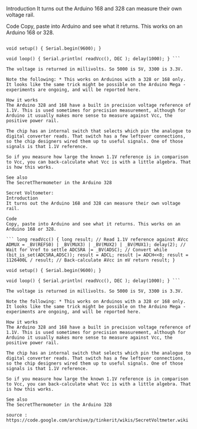 Introduction
It turns out the Arduino 168 and 328 can measure their own voltage rail.

Code
Copy, paste into Arduino and see what it returns. This works on an Arduino 168 or 328.

``` long readVcc() { long result; // Read 1.1V reference against AVcc ADMUX = _BV(REFS0) | _BV(MUX3) | _BV(MUX2) | _BV(MUX1); delay(2); // Wait for Vref to settle ADCSRA |= _BV(ADSC); // Convert while (bit_is_set(ADCSRA,ADSC)); result = ADCL; result |= ADCH<<8; result = 1126400L / result; // Back-calculate AVcc in mV return result; }

void setup() { Serial.begin(9600); }

void loop() { Serial.println( readVcc(), DEC ); delay(1000); } ```

The voltage is returned in millivolts. So 5000 is 5V, 3300 is 3.3V.

Note the following: * This works on Arduinos with a 328 or 168 only. It looks like the same trick might be possible on the Arduino Mega - experiments are ongoing, and will be reported here.

How it works
The Arduino 328 and 168 have a built in precision voltage reference of 1.1V. This is used sometimes for precision measurement, although for Arduino it usually makes more sense to measure against Vcc, the positive power rail.

The chip has an internal switch that selects which pin the analogue to digital converter reads. That switch has a few leftover connections, so the chip designers wired them up to useful signals. One of those signals is that 1.1V reference.

So if you measure how large the known 1.1V reference is in comparison to Vcc, you can back-calculate what Vcc is with a little algebra. That is how this works.

See also
The SecretThermometer in the Arduino 328

Secret Voltometer: 
Introduction
It turns out the Arduino 168 and 328 can measure their own voltage rail.

Code
Copy, paste into Arduino and see what it returns. This works on an Arduino 168 or 328.

``` long readVcc() { long result; // Read 1.1V reference against AVcc ADMUX = _BV(REFS0) | _BV(MUX3) | _BV(MUX2) | _BV(MUX1); delay(2); // Wait for Vref to settle ADCSRA |= _BV(ADSC); // Convert while (bit_is_set(ADCSRA,ADSC)); result = ADCL; result |= ADCH<<8; result = 1126400L / result; // Back-calculate AVcc in mV return result; }

void setup() { Serial.begin(9600); }

void loop() { Serial.println( readVcc(), DEC ); delay(1000); } ```

The voltage is returned in millivolts. So 5000 is 5V, 3300 is 3.3V.

Note the following: * This works on Arduinos with a 328 or 168 only. It looks like the same trick might be possible on the Arduino Mega - experiments are ongoing, and will be reported here.

How it works
The Arduino 328 and 168 have a built in precision voltage reference of 1.1V. This is used sometimes for precision measurement, although for Arduino it usually makes more sense to measure against Vcc, the positive power rail.

The chip has an internal switch that selects which pin the analogue to digital converter reads. That switch has a few leftover connections, so the chip designers wired them up to useful signals. One of those signals is that 1.1V reference.

So if you measure how large the known 1.1V reference is in comparison to Vcc, you can back-calculate what Vcc is with a little algebra. That is how this works.

See also
The SecretThermometer in the Arduino 328

source : https://code.google.com/archive/p/tinkerit/wikis/SecretVoltmeter.wiki 
